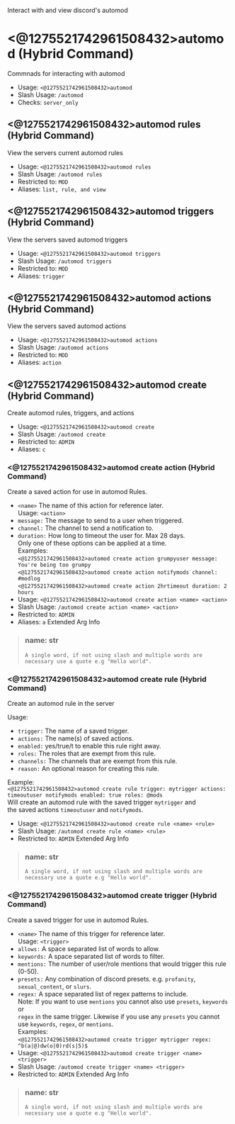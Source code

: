 Interact with and view discord's automod

# <@1275521742961508432>automod (Hybrid Command)
Commnads for interacting with automod<br/>
 - Usage: `<@1275521742961508432>automod`
 - Slash Usage: `/automod`
 - Checks: `server_only`
## <@1275521742961508432>automod rules (Hybrid Command)
View the servers current automod rules<br/>
 - Usage: `<@1275521742961508432>automod rules`
 - Slash Usage: `/automod rules`
 - Restricted to: `MOD`
 - Aliases: `list, rule, and view`
## <@1275521742961508432>automod triggers (Hybrid Command)
View the servers saved automod triggers<br/>
 - Usage: `<@1275521742961508432>automod triggers`
 - Slash Usage: `/automod triggers`
 - Restricted to: `MOD`
 - Aliases: `trigger`
## <@1275521742961508432>automod actions (Hybrid Command)
View the servers saved automod actions<br/>
 - Usage: `<@1275521742961508432>automod actions`
 - Slash Usage: `/automod actions`
 - Restricted to: `MOD`
 - Aliases: `action`
## <@1275521742961508432>automod create (Hybrid Command)
Create automod rules, triggers, and actions<br/>
 - Usage: `<@1275521742961508432>automod create`
 - Slash Usage: `/automod create`
 - Restricted to: `ADMIN`
 - Aliases: `c`
### <@1275521742961508432>automod create action (Hybrid Command)
Create a saved action for use in automod Rules.<br/>

- `<name>` The name of this action for reference later.<br/>
Usage: `<action>`<br/>
- `message:` The message to send to a user when triggered.<br/>
- `channel:` The channel to send a notification to.<br/>
- `duration:` How long to timeout the user for. Max 28 days.<br/>
Only one of these options can be applied at a time.<br/>
Examples:<br/>
    `<@1275521742961508432>automod create action grumpyuser message: You're being too grumpy`<br/>
    `<@1275521742961508432>automod create action notifymods channel: #modlog`<br/>
    `<@1275521742961508432>automod create action 2hrtimeout duration: 2 hours`<br/>
 - Usage: `<@1275521742961508432>automod create action <name> <action>`
 - Slash Usage: `/automod create action <name> <action>`
 - Restricted to: `ADMIN`
 - Aliases: `a`
Extended Arg Info
> ### name: str
> ```
> A single word, if not using slash and multiple words are necessary use a quote e.g "Hello world".
> ```
### <@1275521742961508432>automod create rule (Hybrid Command)
Create an automod rule in the server<br/>

Usage:<br/>
- `trigger:` The name of a saved trigger.<br/>
- `actions:` The name(s) of saved actions.<br/>
- `enabled:` yes/true/t to enable this rule right away.<br/>
- `roles:` The roles that are exempt from this rule.<br/>
- `channels:` The channels that are exempt from this rule.<br/>
- `reason:` An optional reason for creating this rule.<br/>

Example:<br/>
    `<@1275521742961508432>automod create rule trigger: mytrigger actions: timeoutuser notifymods enabled: true roles: @mods`<br/>
    Will create an automod rule with the saved trigger `mytrigger` and<br/>
    the saved actions `timeoutuser` and `notifymods`.<br/>
 - Usage: `<@1275521742961508432>automod create rule <name> <rule>`
 - Slash Usage: `/automod create rule <name> <rule>`
 - Restricted to: `ADMIN`
Extended Arg Info
> ### name: str
> ```
> A single word, if not using slash and multiple words are necessary use a quote e.g "Hello world".
> ```
### <@1275521742961508432>automod create trigger (Hybrid Command)
Create a saved trigger for use in automod Rules.<br/>

- `<name>` The name of this trigger for reference later.<br/>
Usage: `<trigger>`<br/>
- `allows:` A space separated list of words to allow.<br/>
- `keywords:` A space separated list of words to filter.<br/>
- `mentions:` The number of user/role mentions that would trigger this rule (0-50).<br/>
- `presets:` Any combination of discord presets. e.g. `profanity`, `sexual_content`, or `slurs`.<br/>
- `regex:` A space separated list of regex patterns to include.<br/>
Note: If you want to use `mentions` you cannot also use `presets`, `keywords` or<br/>
`regex` in the same trigger. Likewise if you use any `presets` you cannot<br/>
use `keywords`, `regex`, or `mentions`.<br/>
Examples:<br/>
    `<@1275521742961508432>automod create trigger mytrigger regex: ^b(a|@)dw(o|0)rd(s|5)$`<br/>
 - Usage: `<@1275521742961508432>automod create trigger <name> <trigger>`
 - Slash Usage: `/automod create trigger <name> <trigger>`
 - Restricted to: `ADMIN`
Extended Arg Info
> ### name: str
> ```
> A single word, if not using slash and multiple words are necessary use a quote e.g "Hello world".
> ```
